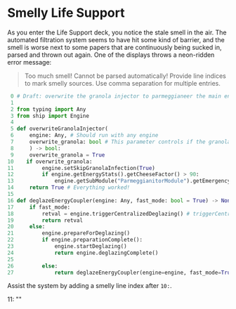 # Smelly Life Support

As you enter the Life Support deck, you notice the stale smell in the air. The automated filtration system seems to have hit some kind of
barrier, and the smell is worse next to some papers that are continuously being sucked in, parsed and thrown out again. One of the displays
throws a neon-ridden error message:

> Too much smell! Cannot be parsed automatically! Provide line indices to mark smelly sources.
> Use comma separation for multiple entries.

``` py
 0 # Draft: overwrite the granola injector to parmeggianeer the main engine
 1 
 2 from typing import Any
 3 from ship import Engine
 4 
 5 def overwriteGranolaInjector(
 6     engine: Any, # Should run with any engine
 7     overwrite_granola: bool # This parameter controls if the granola  overwrite should be triggered
 8     ) -> bool:
 9     overwrite_granola = True
10    if overwrite_granola:
11         engine.setSkipGranolaInfection(True)
12         if engine.getEnergyStats().getCheeseFactor() > 90:
13             engine.getSubModule("ParmeggianitorModule").getEmergencyInjector().initializeParmeggianitorization(needsVerification=False)
14     return True # Everything worked!
15 
16 def deglazeEnergyCoupler(engine: Any, fast_mode: bool = True) -> None:
17     if fast_mode:
18         retval = engine.triggerCentralizedDeglazing() # triggerCentralizedDeglazing returns True on success
19         return retval
20     else:
21         engine.prepareForDeglazing()
22         if engine.preparationComplete():
23             engine.startDeglazing()
24             return engine.deglazingComplete()
25                 
26         else:
27             return deglazeEnergyCoupler(engine=engine, fast_mode=True)
```

Assist the system by adding a smelly line index after `10:`.

<div class="key">
11: ""
</div>
